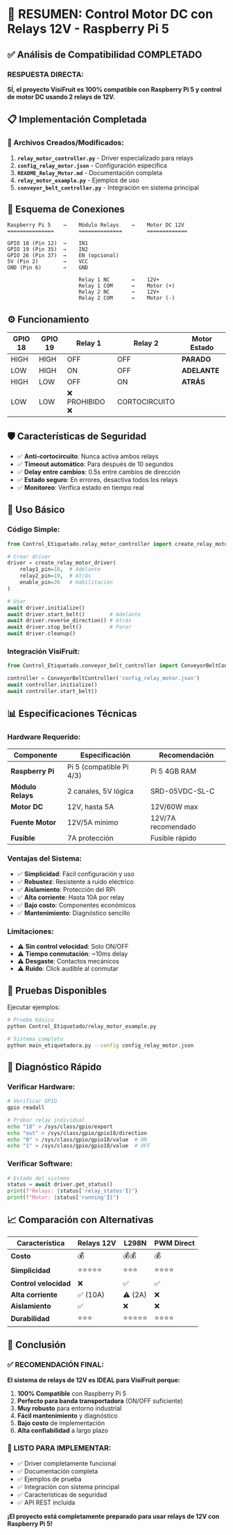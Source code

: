 # 🚀 RESUMEN: Control Motor DC con Relays 12V - Raspberry Pi 5

## ✅ Análisis de Compatibilidad COMPLETADO

### **RESPUESTA DIRECTA:**
**SÍ, el proyecto VisiFruit es 100% compatible con Raspberry Pi 5 y control de motor DC usando 2 relays de 12V.**

## 📋 Implementación Completada

### 🔧 Archivos Creados/Modificados:

1. **`relay_motor_controller.py`** - Driver especializado para relays
2. **`config_relay_motor.json`** - Configuración específica 
3. **`README_Relay_Motor.md`** - Documentación completa
4. **`relay_motor_example.py`** - Ejemplos de uso
5. **`conveyor_belt_controller.py`** - Integración en sistema principal

## 🔌 Esquema de Conexiones

```
Raspberry Pi 5    →    Módulo Relays    →    Motor DC 12V
===============        ==============        =============

GPIO 18 (Pin 12)  →    IN1              
GPIO 19 (Pin 35)  →    IN2              
GPIO 26 (Pin 37)  →    EN (opcional)    
5V (Pin 2)        →    VCC              
GND (Pin 6)       →    GND              

                       Relay 1 NC       →    12V+
                       Relay 1 COM      →    Motor (+)
                       Relay 2 NC       →    12V+  
                       Relay 2 COM      →    Motor (-)
```

## ⚙️ Funcionamiento

| GPIO 18 | GPIO 19 | Relay 1 | Relay 2 | Motor Estado |
|---------|---------|---------|---------|--------------|
| HIGH    | HIGH    | OFF     | OFF     | **PARADO**   |
| LOW     | HIGH    | ON      | OFF     | **ADELANTE** |
| HIGH    | LOW     | OFF     | ON      | **ATRÁS**    |
| LOW     | LOW     | ❌ PROHIBIDO ❌  | CORTOCIRCUITO |

## 🛡️ Características de Seguridad

- ✅ **Anti-cortocircuito**: Nunca activa ambos relays
- ✅ **Timeout automático**: Para después de 10 segundos
- ✅ **Delay entre cambios**: 0.5s entre cambios de dirección
- ✅ **Estado seguro**: En errores, desactiva todos los relays
- ✅ **Monitoreo**: Verifica estado en tiempo real

## 🎯 Uso Básico

### Código Simple:
```python
from Control_Etiquetado.relay_motor_controller import create_relay_motor_driver

# Crear driver
driver = create_relay_motor_driver(
    relay1_pin=18,  # Adelante
    relay2_pin=19,  # Atrás
    enable_pin=26   # Habilitación
)

# Usar
await driver.initialize()
await driver.start_belt()        # Adelante
await driver.reverse_direction() # Atrás  
await driver.stop_belt()         # Parar
await driver.cleanup()
```

### Integración VisiFruit:
```python
from Control_Etiquetado.conveyor_belt_controller import ConveyorBeltController

controller = ConveyorBeltController('config_relay_motor.json')
await controller.initialize()
await controller.start_belt()
```

## 📊 Especificaciones Técnicas

### Hardware Requerido:
| Componente | Especificación | Recomendación |
|------------|----------------|---------------|
| **Raspberry Pi** | Pi 5 (compatible Pi 4/3) | Pi 5 4GB RAM |
| **Módulo Relays** | 2 canales, 5V lógica | SRD-05VDC-SL-C |
| **Motor DC** | 12V, hasta 5A | 12V/60W max |
| **Fuente Motor** | 12V/5A mínimo | 12V/7A recomendado |
| **Fusible** | 7A protección | Fusible rápido |

### Ventajas del Sistema:
- ✅ **Simplicidad**: Fácil configuración y uso
- ✅ **Robustez**: Resistente a ruido eléctrico  
- ✅ **Aislamiento**: Protección del RPi
- ✅ **Alta corriente**: Hasta 10A por relay
- ✅ **Bajo costo**: Componentes económicos
- ✅ **Mantenimiento**: Diagnóstico sencillo

### Limitaciones:
- ⚠️ **Sin control velocidad**: Solo ON/OFF
- ⚠️ **Tiempo conmutación**: ~10ms delay
- ⚠️ **Desgaste**: Contactos mecánicos
- ⚠️ **Ruido**: Click audible al conmutar

## 🚦 Pruebas Disponibles

Ejecutar ejemplos:
```bash
# Prueba básica
python Control_Etiquetado/relay_motor_example.py

# Sistema completo
python main_etiquetadora.py --config config_relay_motor.json
```

## 🔧 Diagnóstico Rápido

### Verificar Hardware:
```bash
# Verificar GPIO
gpio readall

# Probar relay individual  
echo "18" > /sys/class/gpio/export
echo "out" > /sys/class/gpio/gpio18/direction
echo "0" > /sys/class/gpio/gpio18/value  # ON
echo "1" > /sys/class/gpio/gpio18/value  # OFF
```

### Verificar Software:
```python
# Estado del sistema
status = await driver.get_status()
print(f"Relays: {status['relay_states']}")
print(f"Motor: {status['running']}")
```

## 📈 Comparación con Alternativas

| Característica | **Relays 12V** | L298N | PWM Direct |
|----------------|----------------|-------|------------|
| **Costo** | 💰 | 💰💰 | 💰 |
| **Simplicidad** | ⭐⭐⭐⭐⭐ | ⭐⭐⭐ | ⭐⭐⭐⭐ |
| **Control velocidad** | ❌ | ✅ | ✅ |
| **Alta corriente** | ✅ (10A) | ⚠️ (2A) | ❌ |
| **Aislamiento** | ✅ | ❌ | ❌ |
| **Durabilidad** | ⭐⭐⭐ | ⭐⭐⭐⭐⭐ | ⭐⭐⭐⭐ |

## 🎉 Conclusión

### ✅ **RECOMENDACIÓN FINAL:**

**El sistema de relays de 12V es IDEAL para VisiFruit porque:**

1. **100% Compatible** con Raspberry Pi 5
2. **Perfecto para banda transportadora** (ON/OFF suficiente)
3. **Muy robusto** para entorno industrial
4. **Fácil mantenimiento** y diagnóstico
5. **Bajo costo** de implementación
6. **Alta confiabilidad** a largo plazo

### 🚀 **LISTO PARA IMPLEMENTAR:**

- ✅ Driver completamente funcional
- ✅ Documentación completa
- ✅ Ejemplos de prueba
- ✅ Integración con sistema principal
- ✅ Características de seguridad
- ✅ API REST incluida

**¡El proyecto está completamente preparado para usar relays de 12V con Raspberry Pi 5!**
